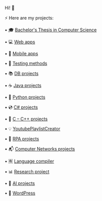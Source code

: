 Hi! :wave:

⚡ Here are my projects:

•	🎓 <a href="https://github.com/Laura-ElenaOlaru/Licenta "> Bachelor's Thesis in Computer Science </a>

• 💻 <a href="https://github.com/Laura-ElenaOlaru/Web-Projects">	Web apps </a>

•	📱 <a href="https://github.com/Laura-ElenaOlaru/Mobile-Apps"> Mobile apps </a>

• 🎯 <a href="https://github.com/Laura-ElenaOlaru/Supernova/tree/main"> Testing methods </a>

•	📚 <a href="https://github.com/Laura-ElenaOlaru/DB-Projects"> DB projects </a>

•	☕ <a href="https://github.com/Laura-ElenaOlaru/Java-Projects"> Java projects </a>

•	🐍 <a href="https://github.com/Laura-ElenaOlaru/Python-Projects"> Python projects </a>

•	💿 <a href="https://github.com/Laura-ElenaOlaru/C-Sharp-Projects"> C# projects </a>

• 💾	<a href="https://github.com/Laura-ElenaOlaru/C-Cpp-Projects"> C – C++ projects </a>

•	💡 <a href="https://github.com/Laura-ElenaOlaru/YoutubePlaylistCreator"> YoutubePlaylistCreator </a> 

• 🚀 <a href="https://github.com/Laura-ElenaOlaru/RPA-Projects"> RPA projects </a> 

•	📬 <a href="https://github.com/Laura-ElenaOlaru/Computer-Networks-Projects"> Computer Networks projects</a>

• 🈶 <a href="https://github.com/Laura-ElenaOlaru/LanguageCompiler"> Language compiler</a>

• 📊 <a href=https://github.com/Laura-ElenaOlaru/ResearchProject> Research project </a>

•	🔮 <a href="https://github.com/Laura-ElenaOlaru/AI-Projects"> AI projects</a>

•	🎨 <a href="https://github.com/Laura-ElenaComanac/WordPress"> WordPress</a>
